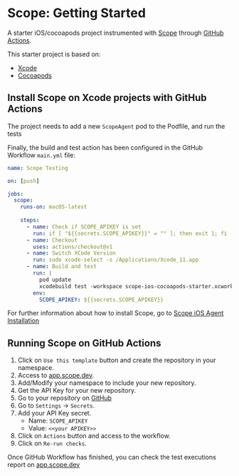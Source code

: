 # Scope: Getting Started
A starter iOS/cocoapods project instrumented with [Scope](https://scope.undefinedlabs.com) through [GitHub Actions](https://github.com/features/actions).

This starter project is based on:
- [Xcode](https://developer.apple.com/xcode/)
- [Cocoapods](https://cocoapods.org)

## Install Scope on Xcode projects with GitHub Actions

The project needs to add a new `ScopeAgent` pod to the Podfile, and run the tests

Finally, the build and test action has been configured in the GitHub Workflow `main.yml` file:

```yaml
name: Scope Testing

on: [push]

jobs:
  scope:
    runs-on: macOS-latest
    
    steps:
      - name: Check if SCOPE_APIKEY is set
        run: if [ "${{secrets.SCOPE_APIKEY}}" = "" ]; then exit 1; fi
      - name: Checkout
        uses: actions/checkout@v1
      - name: Switch XCode Version
        run: sudo xcode-select -s /Applications/Xcode_11.app
      - name: Build and test
        run: |
          pod update
          xcodebuild test -workspace scope-ios-cocoapods-starter.xcworkspace -scheme scope-ios-cocoapods-starter -destination 'platform=iOS Simulator,name=iPhone 11,OS=13.0' 
        env:
          SCOPE_APIKEY: ${{secrets.SCOPE_APIKEY}}
```

For further information about how to install Scope, go to [Scope iOS Agent Installation](https://docs.scope.dev/docs/ios-installation)

## Running Scope on GitHub Actions

1. Click on `Use this template` button and create the repository in your namespace.
2. Access to [app.scope.dev](https://app.scope.dev). 
3. Add/Modify your namespace to include your new repository.
4. Get the API Key for your new repository.
5. Go to your repository on [GitHub](https://github.com)
6. Go to `Settings` -> `Secrets`.
7. Add your API Key secret.
    - Name: `SCOPE_APIKEY`
    - Value: `<<your APIKEY>>`
8. Click on `Actions` button and access to the workflow.
9. Click on `Re-run checks`.

Once GitHub Workflow has finished, you can check the test executions report on [app.scope.dev](https://app.scope.dev)


